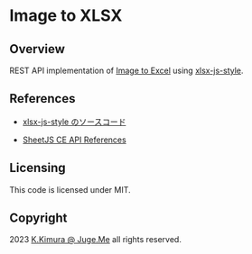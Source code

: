 # Image to XLSX


## Overview

REST API implementation of [Image to Excel](https://imagetoexcel.vercel.app/) using [xlsx-js-style](https://www.npmjs.com/package/xlsx-js-style).


## References

- [xlsx-js-style のソースコード](https://github.com/gitbrent/xlsx-js-style/blob/master/src/xlsx.js)

- [SheetJS CE API References](https://docs.sheetjs.com/docs/api/)


## Licensing

This code is licensed under MIT.


## Copyright

2023  [K.Kimura @ Juge.Me](https://github.com/dotnsf) all rights reserved.
